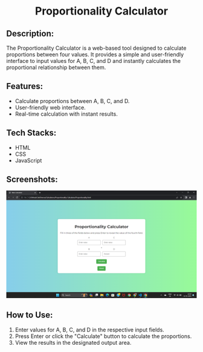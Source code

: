 # <p align="center">Proportionality Calculator</p>

## Description:

The Proportionality Calculator is a web-based tool designed to calculate proportions between four values. It provides a simple and user-friendly interface to input values for A, B, C, and D and instantly calculates the proportional relationship between them.

## Features:

- Calculate proportions between A, B, C, and D.
- User-friendly web interface.
- Real-time calculation with instant results.

## Tech Stacks:

- HTML
- CSS
- JavaScript

## Screenshots:

![Screenshot](Proportionality-Calculator.png)

## How to Use:

1. Enter values for A, B, C, and D in the respective input fields.
2. Press Enter or click the "Calculate" button to calculate the proportions.
3. View the results in the designated output area.


